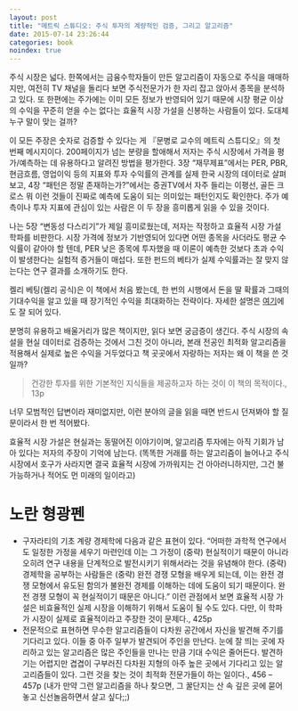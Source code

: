 ```yaml
---
layout: post
title: "메트릭 스튜디오: 주식 투자의 계량적인 검증, 그리고 알고리즘"
date: 2015-07-14 23:26:44
categories: book
noindex: true
---
```


주식 시장은 넓다. 한쪽에서는 금융수학자들이 만든 알고리즘이 자동으로 주식을 매매하지만, 여전히 TV 채널을 돌리다 보면 주식전문가가 한 자리 잡고 앉아서 종목을 분석하고 있다. 또 한편에는 주가에는 이미 모든 정보가 반영되어 있기 때문에 시장 평균 이상의 수익을 꾸준히 얻을 수는 없다는 효율적 시장 가설을 신봉하는 사람들이 있다. 도대체 누구 말이 맞는 걸까?

이 모든 주장은 숫자로 검증할 수 있다는 게 『문병로 교수의 메트릭 스튜디오』의 첫 번째 메시지이다. 200페이지가 넘는 분량을 할애해서 저자는 주식 시장에서 가격을 평가/예측하는 데 유용하다고 알려진 방법을 평가한다. 3장 “재무제표”에서는 PER, PBR, 현금흐름, 영업이익 등의 지표와 투자 수익률의 관계를 실제 한국 시장의 데이터로 살펴보고, 4장 “패턴은 정말 존재하는가?”에서는 증권TV에서 자주 들리는 이평선, 골든 크로스 뭐 이런 것들이 진짜로 예측에 도움이 되는 의미있는 패턴인지도 확인한다. 주가 예측이나 투자 지표에 관심이 있는 사람은 이 두 장을 흥미롭게 읽을 수 있을 것이다.

나는 5장 “변동성 다스리기”가 제일 흥미로웠는데, 저자는 작정하고 효율적 시장 가설 학파를 비판한다. 시장 가격에 정보가 기반영되어 있다면 어떤 종목을 사더라도 평균 수익률이 같아야 할 텐데, PER 낮은 종목에 투자했을 때 이론이 예측한 것보다 초과 수익이 발생한다는 실험적 증거들이 매섭다. 또한 펀드의 베타가 실제 수익률과는 잘 맞지 않는다는 연구 결과를 소개하기도 한다.

켈리 베팅(켈리 공식)은 이 책에서 처음 봤는데, 한 번의 시행에서 돈을 딸 확률과 그때의 기대수익을 알고 있을 때 장기적인 수익을 최대화하는 전략이다. 자세한 설명은 [여기](https://zariski.wordpress.com/2013/07/20/켈리-공식-kelly-formula)에도 잘 되어 있다.

분명히 유용하고 배울거리가 많은 책이지만, 읽다 보면 궁금증이 생긴다. 주식 시장의 속설을 현실 데이터로 검증하는 것에서 그친 것이 아니라, 본래 전공인 최적화 알고리즘을 적용해서 실제로 높은 수익을 거두었다고 책 곳곳에서 자랑하는 저자는 왜 이 책을 쓴 것일까?

> 건강한 투자를 위한 기본적인 지식들을 제공하고자 하는 것이 이 책의 목적이다., 13p

너무 모범적인 답변이라 재미없지만, 이런 분야의 글을 읽을 때면 반드시 던져봐야 할 질문이라서 한 번 적어봤다.

효율적 시장 가설은 현실과는 동떨어진 이야기이며, 알고리즘 투자에는 아직 기회가 남아 있다는 저자의 주장이 기억에 남는다. (똑똑한 거래를 하는 알고리즘이 늘어나고 주식 시장에서 호구가 사라지면 결국 효율적 시장에 가까워지는 건 아아러니하지만, 그건 불가능하거나 적어도 먼 미래의 일이라고)

# 노란 형광펜

- 구자라티의 기초 계량 경제학에 다음과 같은 표현이 있다. “어떠한 과학적 연구에서도 일정한 가정을 세우기 마련인데 이는 그 가정이 (중략) 현실적이기 때문이 아니라 오히려 연구 내용을 단계적으로 발전시키기 위해서라는 것을 유념해야 한다. (중략) 경제학을 공부하는 사람들은 (중략) 완전 경쟁 모형을 배우게 되는데, 이는 완전 경쟁 모형에서 유도된 함의가 불완전 경제를 이해하는 데에 도움이 되기 때문이다. 완전 경쟁 모형이 꼭 현실적이기 때문은 아니다.” 이런 관점에서 보면 효율적 시장 가설은 비효율적인 실제 시장을 이해하기 위해서 도움이 될 수도 있다. 다만, 이 학파가 시장이 실제로 효율적이라고 주장한 것이 문제다., 425p
- 전문적으로 표현하면 무수한 알고리즘들이 다차원 공간에서 자신을 발견해 주기를 기다리고 있다. 이들 중 아주 일부가 발견되어 주인을 만난다. 눈에 잘 띄는 곳에 자리하고 있는 알고리즘은 많은 주인들을 만나는 만큼 기대 수익은 줄어든다. 발견하기는 어렵지만 겹겹이 구부러진 다차원 지형의 아주 높은 곳에서 기다리고 있는 알고리즘들이 있다. 그런 것을 찾는 것이 최적화 전문가들이 하는 일이다., 456 – 457p (내가 만약 그런 알고리즘을 하나 찾으면, 그 꿀단지는 산 속 깊은 곳에 묻어놓고 신선놀음하면서 살고 싶다;;)
